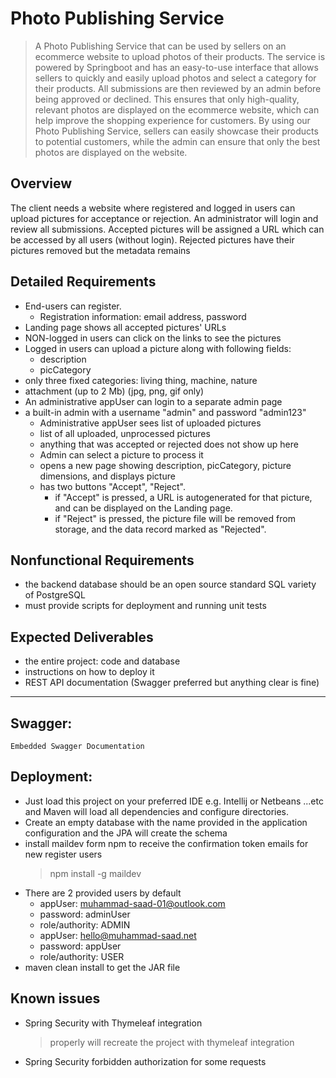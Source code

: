 # Photo Publishing Service

> A Photo Publishing Service that can be used by sellers on an ecommerce website to upload photos of their products. The service is powered by Springboot and has an easy-to-use interface that allows sellers to quickly and easily upload photos and select a category for their products. All submissions are then reviewed by an admin before being approved or declined. This ensures that only high-quality, relevant photos are displayed on the ecommerce website, which can help improve the shopping experience for customers. By using our Photo Publishing Service, sellers can easily showcase their products to potential customers, while the admin can ensure that only the best photos are displayed on the website.


## Overview
 
The client needs a website where registered and logged in users can upload pictures for acceptance or rejection. An administrator will login and review all submissions. Accepted pictures will be assigned a URL which can be accessed by all users (without login). Rejected pictures have their pictures removed but the metadata remains

## Detailed Requirements
- End-users can register.
    - Registration information: email address, password
- Landing page shows all accepted pictures' URLs
- NON-logged in users can click on the links to see the pictures
- Logged in users can upload a picture along with following fields:
    - description
    - picCategory
- only three fixed categories: living thing, machine, nature
- attachment (up to 2 Mb) (jpg, png, gif only)
- An administrative appUser can login to a separate admin page
- a built-in admin with a username "admin" and password "admin123"
    - Administrative appUser sees list of uploaded pictures
    - list of all uploaded, unprocessed pictures
    - anything that was accepted or rejected does not show up here
    - Admin can select a picture to process it
    - opens a new page showing description, picCategory, picture dimensions, and displays picture
    - has two buttons "Accept", "Reject".
        - if "Accept" is pressed, a URL is autogenerated for that picture, and can be displayed on the Landing page.
        - if "Reject" is pressed, the picture file will be removed from storage, and the data record marked as "Rejected".

## Nonfunctional Requirements
- the backend database should be an open source standard SQL variety of PostgreSQL
- must provide scripts for deployment and running unit tests

## Expected Deliverables
- the entire project: code and database
- instructions on how to deploy it
- REST API documentation (Swagger preferred but anything clear is fine)

---
 
## Swagger:
    Embedded Swagger Documentation

## Deployment:
- Just load this project on your preferred IDE e.g. Intellij or Netbeans ...etc and Maven will load all dependencies
  and configure directories.
- Create an empty database with the name provided in the application configuration and the JPA will create the schema
- install maildev form npm to receive the confirmation token emails for new register users
  > npm install -g maildev
- There are 2 provided users by default
    - appUser: muhammad-saad-01@outlook.com
    - password: adminUser
    - role/authority: ADMIN
    - appUser: hello@muhammad-saad.net
    - password: appUser
    - role/authority: USER 
- maven clean install to get the JAR file

## Known issues
- Spring Security with Thymeleaf integration
  > properly will recreate the project with thymeleaf integration

- Spring Security forbidden authorization for some requests